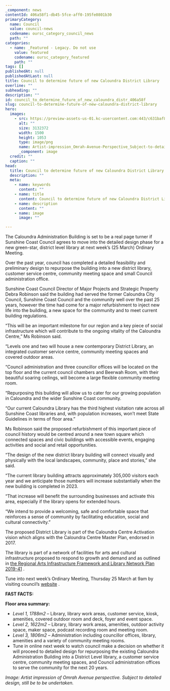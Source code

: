 ```yaml
---
_component: news
contentId: 406a58f1-db45-5fce-aff0-195fe0801b30
primaryCategory:
  name: Council
  value: council-news
  codename: oursc_category_council_news
  path: ""
categories:
  - name: _Featured - Legacy. Do not use
    value: featured
    codename: oursc_category_featured
    path: ""
tags: []
publishedAt: null
publishedAtLast: null
title: Council to determine future of new Caloundra District Library
overline: ""
subheading: ""
description: ""
id: council_to_determine_future_of_new_caloundra_distr_406a58f
slug: council-to-determine-future-of-new-caloundra-district-library
hero:
  images:
    - src: https://preview-assets-us-01.kc-usercontent.com:443/c631baf8-1b46-001f-580c-d0001b68b4a8/e2299dd5-bede-4b17-ab71-58745f57fc0a/Artist-impression_Omrah-Avenue-Perspective_Subject-to-detailed-design.png
      alt: ""
      size: 3132372
      width: 1500
      height: 1053
      type: image/png
      name: Artist-impression_Omrah-Avenue-Perspective_Subject-to-detailed-design.png
      _component: image
  credit: ""
  caption: ""
head:
  title: Council to determine future of new Caloundra District Library
  description: ""
  meta:
    - name: keywords
      content: ""
    - name: title
      content: Council to determine future of new Caloundra District Library
    - name: description
      content: ""
    - name: image
      image: ""

---
```

The Caloundra Administration Building is set to be a real page turner if Sunshine Coast Council agrees to move into the detailed design phase for a new green-star, district level library at next week’s (25 March) Ordinary Meeting. 

Over the past year, council has completed a detailed feasibility and preliminary design to repurpose the building into a new district library, customer service centre, community meeting space and small Council administration office.

Sunshine Coast Council Director of Major Projects and Strategic Property Debra Robinson said the building had served the former Caloundra City Council, Sunshine Coast Council and the community well over the past 25 years, however the time had come for a major refurbishment to inject new life into the building, a new space for the community and to meet current building regulations.

“This will be an important milestone for our region and a key piece of social infrastructure which will contribute to the ongoing vitality of the Caloundra Centre,” Ms Robinson said.

“Levels one and two will house a new contemporary District Library, an integrated customer service centre, community meeting spaces and covered outdoor areas.

“Council administration and three councillor offices will be located on the top floor and the current council chambers and Beerwah Room, with their beautiful soaring ceilings, will become a large flexible community meeting room.

“Repurposing this building will allow us to cater for our growing population in Caloundra and the wider Sunshine Coast community.

“Our current Caloundra Library has the third highest visitation rate across all Sunshine Coast libraries and, with population increases, won’t meet State Guidelines in terms of floor area.”

Ms Robinson said the proposed refurbishment of this important piece of council history would be centred around a new town square which connected spaces and civic buildings with accessible events, engaging activities and social and retail opportunities.  

“The design of the new district library building will connect visually and physically with the local landscapes, community, place and stories,” she said.

“The current library building attracts approximately 305,000 visitors each year and we anticipate those numbers will increase substantially when the new building is completed in 2023.

“That increase will benefit the surrounding businesses and activate this area, especially if the library opens for extended hours.

“We intend to provide a welcoming, safe and comfortable space that reinforces a sense of community by facilitating education, social and cultural connectivity.”

The proposed District Library is part of the Caloundra Centre Activation vision which aligns with the Caloundra Centre Master Plan, endorsed in 2017.

The library is part of a network of facilities for arts and cultural infrastructure proposed to respond to growth and demand and as outlined in [the Regional Arts Infrastructure Framework and Library Network Plan 2019-41](https://www.sunshinecoast.qld.gov.au/Experience-Sunshine-Coast/Arts-and-Culture/Arts-Plan-Policies-and-Partnerships/RAIF)
.

Tune into next week’s Ordinary Meeting, Thursday 25 March at 9am by visiting council’s [website](https://www.sunshinecoast.qld.gov.au/Council/Council-Meetings/Meeting-Schedule-2021)
.

**FAST FACTS:**

**Floor area summary:**

*   *Level 1, 1788m2* – Library, library work areas, customer service, kiosk, amenities, covered outdoor room and deck, foyer and event space.
*   *Level 2, 1622m2* – Library, library work areas, amenities, outdoor activity space, maker space, podcast recording room and meeting room.
*   *Level 3, 1806m2* – Administration including councillor offices, library, amenities and a variety of community meeting rooms.
*   Tune in online next week to watch council make a decision on whether it will proceed to detailed design for repurposing the existing Caloundra Administration Building into a District Level library, a customer service centre, community meeting spaces, and Council administration offices to serve the community for the next 20 years.  

*Image: Artist impression of Omrah Avenue perspective. Subject to detailed design, still be to be undertaken.*
